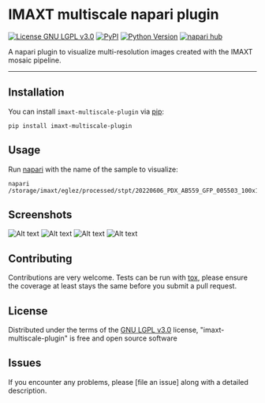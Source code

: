 # IMAXT multiscale napari plugin

[![License GNU LGPL v3.0](https://img.shields.io/pypi/l/imaxt-multiscale-plugin.svg?color=green)](https://github.com/eg266/imaxt-multiscale-plugin/raw/main/LICENSE)
[![PyPI](https://img.shields.io/pypi/v/imaxt-multiscale-plugin.svg?color=green)](https://pypi.org/project/imaxt-multiscale-plugin)
[![Python Version](https://img.shields.io/pypi/pyversions/imaxt-multiscale-plugin.svg?color=green)](https://python.org)
[![napari hub](https://img.shields.io/endpoint?url=https://api.napari-hub.org/shields/imaxt-multiscale-plugin)](https://napari-hub.org/plugins/imaxt-multiscale-plugin)

A napari plugin to visualize multi-resolution images created with the IMAXT mosaic pipeline.

----------------------------------------------------

## Installation

You can install `imaxt-multiscale-plugin` via [pip]:

    pip install imaxt-multiscale-plugin


## Usage

Run [napari] with the name of the sample to visualize:

    napari /storage/imaxt/eglez/processed/stpt/20220606_PDX_AB559_GFP_005503_100x15um
    
## Screenshots

![Alt text](./assets/napari1.png "a title")
![Alt text](./assets/napari2.png "a title")
![Alt text](./assets/napari3.png "a title")
![Alt text](./assets/napari4.png "a title")

## Contributing

Contributions are very welcome. Tests can be run with [tox], please ensure
the coverage at least stays the same before you submit a pull request.

## License

Distributed under the terms of the [GNU LGPL v3.0] license,
"imaxt-multiscale-plugin" is free and open source software

## Issues

If you encounter any problems, please [file an issue] along with a detailed description.

[napari]: https://github.com/napari/napari
[Cookiecutter]: https://github.com/audreyr/cookiecutter
[@napari]: https://github.com/napari
[MIT]: http://opensource.org/licenses/MIT
[BSD-3]: http://opensource.org/licenses/BSD-3-Clause
[GNU GPL v3.0]: http://www.gnu.org/licenses/gpl-3.0.txt
[GNU LGPL v3.0]: http://www.gnu.org/licenses/lgpl-3.0.txt
[Apache Software License 2.0]: http://www.apache.org/licenses/LICENSE-2.0
[Mozilla Public License 2.0]: https://www.mozilla.org/media/MPL/2.0/index.txt
[cookiecutter-napari-plugin]: https://github.com/napari/cookiecutter-napari-plugin

[napari]: https://github.com/napari/napari
[tox]: https://tox.readthedocs.io/en/latest/
[pip]: https://pypi.org/project/pip/
[PyPI]: https://pypi.org/
